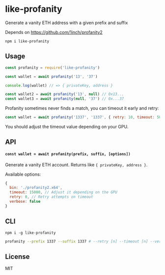 # like-profanity

Generate a vanity ETH address with a given prefix and suffix

Depends on https://github.com/1inch/profanity2

```
npm i like-profanity
```

## Usage

```js
const profanity = require('like-profanity')

const wallet = await profanity('13', '37')

console.log(wallet) // => { privateKey, address }

const wallet2 = await profanity('13', null) // 0x13...
const wallet3 = await profanity(null, '37') // 0x...37
```

Profanity sometimes never finds a match, you can timeout it early and retry:

```js
const wallet = await profanity('1337', '1337', { retry: 10, timeout: 5000 })
```

You should adjust the timeout value depending on your GPU.

## API

#### `const wallet = await profanity(prefix, suffix, [options])`

Generate a vanity ETH account. Returns like `{ privateKey, address }`.

Available options:

```js
{
  bin: './profanity2.x64',
  timeout: 15000, // Adjust it depending on the GPU
  retry: 0, // Retry attempts on timeout
  verbose: false
}
```

## CLI

`npm i -g like-profanity`

```sh
profanity --prefix 1337 --suffix 1337 # --retry [n] --timeout [n] --verbose [1|2]
```

## License

MIT
